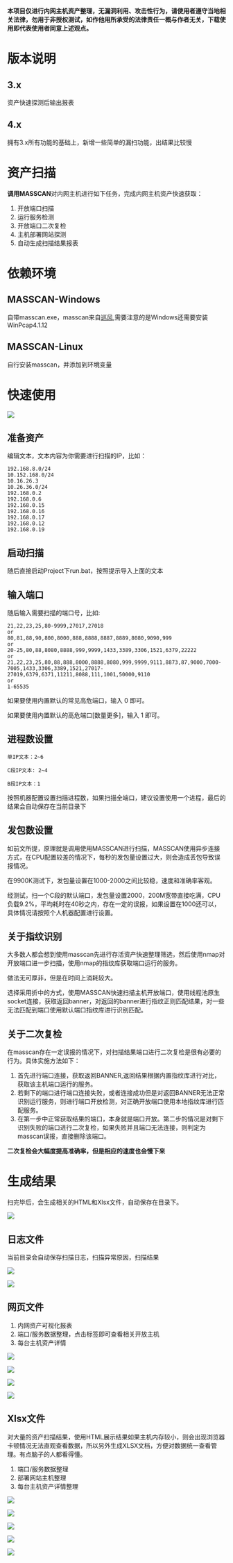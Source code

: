 
**本项目仅进行内网主机资产整理，无漏洞利用、攻击性行为，请使用者遵守当地相关法律，勿用于非授权测试，如作他用所承受的法律责任一概与作者无关，下载使用即代表使用者同意上述观点。**

# 版本说明

## 3.x

资产快速探测后输出报表

## 4.x

拥有3.x所有功能的基础上，新增一些简单的漏扫功能，出结果比较慢

# 资产扫描

**调用MASSCAN**对内网主机进行如下任务，完成内网主机资产快速获取：

1. 开放端口扫描
2. 运行服务检测
3. 开放端口二次复检
3. 主机部署网站探测
4. 自动生成扫描结果报表

# 依赖环境

## MASSCAN-Windows

自带masscan.exe，masscan来自[巡风](https://github.com/ysrc/xunfeng/tree/master/masscan/windows_64),需要注意的是Windows还需要安装WinPcap4.1.12

## MASSCAN-Linux

自行安装masscan，并添加到环境变量

# 快速使用

![](/image/1.jpg)

## 准备资产 

编辑文本，文本内容为你需要进行扫描的IP，比如：

	192.168.8.0/24
	10.152.168.0/24
	10.16.26.3
	10.26.36.0/24
	192.168.0.2
	192.168.0.6	
	192.168.0.15
	192.168.0.16
	192.168.0.17
	192.168.0.12
	192.168.0.19

## 启动扫描

随后直接启动Project下run.bat，按照提示导入上面的文本

## 输入端口

随后输入需要扫描的端口号，比如:

	21,22,23,25,80-9999,27017,27018
	or
	80,81,88,90,800,8000,888,8888,8887,8889,8080,9090,999
	or
	20-25,80,88,8080,8888,999,9999,1433,3389,3306,1521,6379,22222
	or
	21,22,23,25,80,88,888,8000,8888,8080,999,9999,9111,8873,87,9000,7000-7005,1433,3306,3389,1521,27017-27019,6379,6371,11211,8088,111,1001,50000,9110
	or
	1-65535

如果要使用内置默认的常见高危端口，输入 0 即可。

如果要使用内置默认的高危端口[数量更多]，输入 1 即可。


## 进程数设置

	单IP文本：2~6
	
	C段IP文本: 2~4
	
	B段IP文本：1


按照机器配置设置扫描进程数，如果扫描全端口，建议设置使用一个进程，最后的结果会自动保存在当前目录下

## 发包数设置

如前文所提，原理就是调用使用MASSCAN进行扫描，MASSCAN使用异步连接方式，在CPU配置较差的情况下，每秒的发包量设置过大，则会造成丢包导致误报情况。

在9900K测试下，发包量设置在1000-2000之间比较稳，速度和准确率客观。

经测试，扫一个C段的默认端口，发包量设置2000，200M宽带直接吃满，CPU负载9.2%，平均耗时在40秒之内，存在一定的误报，如果设置在1000还可以，具体情况请按照个人机器配置进行设置。


## 关于指纹识别

大多数人都会想到使用masscan先进行存活资产快速整理筛选，然后使用nmap对开放端口进一步扫描，使用nmap的指纹库获取端口运行的服务。

做法无可厚非，但是在时间上消耗较大。

选择采用折中的方式，使用MASSCAN快速扫描主机开放端口，使用线程池原生socket连接，获取返回banner，对返回的banner进行指纹正则匹配结果，对一些无法匹配到端口使用默认端口指纹库进行识别匹配。

## 关于二次复检

在masscan存在一定误报的情况下，对扫描结果端口进行二次复检是很有必要的行为。具体实施方法如下：

1. 首先进行端口连接，获取返回BANNER,返回结果根据内置指纹库进行对比，获取该主机端口运行的服务。
2. 若剩下的端口进行端口连接失败，或者连接成功但是对返回BANNER无法正常识别运行服务，则进行端口开放检测，对正确开放端口使用本地指纹库进行匹配服务。
3. 在第一步中正常获取结果的端口，本身就是端口开放。第二步的情况是对剩下识别失败的端口进行二次复检，如果失败并且端口无法连接，则判定为masscan误报，直接删除该端口。

**二次复检会大幅度提高准确率，但是相应的速度也会慢下来**


# 生成结果

扫完毕后，会生成相关的HTML和Xlsx文件，自动保存在目录下。

![](/image/0.jpg)


## 日志文件

当前目录会自动保存扫描日志，扫描异常原因，扫描结果


![](/image/9.jpg)


![](/image/10.jpg)


## 网页文件

1. 内网资产可视化报表
2. 端口/服务数据整理，点击标签即可查看相关开放主机
3. 每台主机资产详情


![](/image/2.jpg)


![](/image/3.jpg)


![](/image/4.jpg)


![](/image/5.jpg)



## Xlsx文件

对大量的资产扫描结果，使用HTML展示结果如果主机内存较小，则会出现浏览器卡顿情况无法直观查看数据，所以另外生成XLSX文档，方便对数据统一查看管理。有点脑子的人都看得懂。

1. 端口/服务数据整理
2. 部署网站主机整理
3. 每台主机资产详情整理



![](/image/6.jpg)


![](/image/7.jpg)


![](/image/12.jpg)

![](/image/8.jpg)



![](/image/11.jpg)

